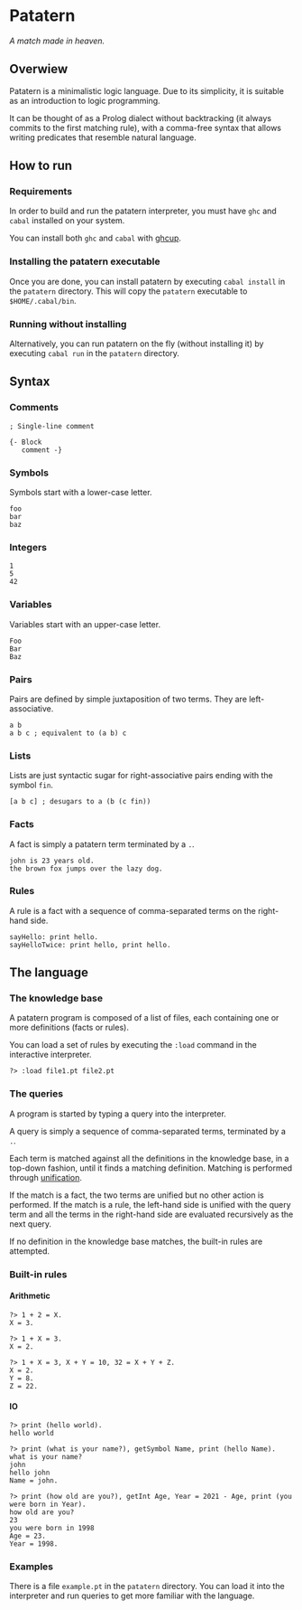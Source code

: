 # Patatern

_A match made in heaven._

## Overwiew

Patatern is a minimalistic logic language.
Due to its simplicity, it is suitable as an introduction to logic programming.

It can be thought of as a Prolog dialect without backtracking
(it always commits to the first matching rule),
with a comma-free syntax that allows writing predicates that resemble natural language.

## How to run

### Requirements

In order to build and run the patatern interpreter,
you must have `ghc` and `cabal` installed on your system.

You can install both `ghc` and `cabal` with [ghcup](https://www.haskell.org/ghcup/).

### Installing the patatern executable

Once you are done, you can install patatern by executing `cabal install`
in the `patatern` directory.
This will copy the `patatern` executable to `$HOME/.cabal/bin`.

### Running without installing

Alternatively, you can run patatern on the fly (without installing it)
by executing `cabal run` in the `patatern` directory.

## Syntax

### Comments

```
; Single-line comment

{- Block
   comment -}
```

### Symbols

Symbols start with a lower-case letter.

```
foo
bar
baz
```

### Integers

```
1
5
42
```

### Variables

Variables start with an upper-case letter.

```
Foo
Bar
Baz
```

### Pairs

Pairs are defined by simple juxtaposition of two terms.
They are left-associative.

```
a b
a b c ; equivalent to (a b) c
```

### Lists

Lists are just syntactic sugar for right-associative pairs
ending with the symbol `fin`.

```
[a b c] ; desugars to a (b (c fin))
```

### Facts

A fact is simply a patatern term terminated by a `.`.

```
john is 23 years old.
the brown fox jumps over the lazy dog.
```

### Rules

A rule is a fact with a sequence of comma-separated terms
on the right-hand side.

```
sayHello: print hello.
sayHelloTwice: print hello, print hello.
```

## The language

### The knowledge base

A patatern program is composed of a list of files,
each containing one or more definitions (facts or rules).

You can load a set of rules by executing the `:load` command
in the interactive interpreter.

```
?> :load file1.pt file2.pt
```

### The queries

A program is started by typing a query into the interpreter.

A query is simply a sequence of comma-separated terms,
terminated by a `.`.

Each term is matched against all the definitions in the knowledge base,
in a top-down fashion, until it finds a matching definition.
Matching is performed through [unification](https://en.wikipedia.org/wiki/Unification_(computer_science)).

If the match is a fact, the two terms are unified
but no other action is performed.
If the match is a rule, the left-hand side is unified with the query term
and all the terms in the right-hand side are evaluated recursively as the next query.

If no definition in the knowledge base matches,
the built-in rules are attempted.

### Built-in rules

#### Arithmetic

```
?> 1 + 2 = X.
X = 3.

?> 1 + X = 3.
X = 2.

?> 1 + X = 3, X + Y = 10, 32 = X + Y + Z.
X = 2.
Y = 8.
Z = 22.
```

#### IO

```
?> print (hello world).
hello world

?> print (what is your name?), getSymbol Name, print (hello Name).
what is your name?
john 
hello john
Name = john.

?> print (how old are you?), getInt Age, Year = 2021 - Age, print (you were born in Year).
how old are you?
23
you were born in 1998
Age = 23.
Year = 1998.
```

### Examples

There is a file `example.pt` in the `patatern` directory.
You can load it into the interpreter and run queries
to get more familiar with the language.
